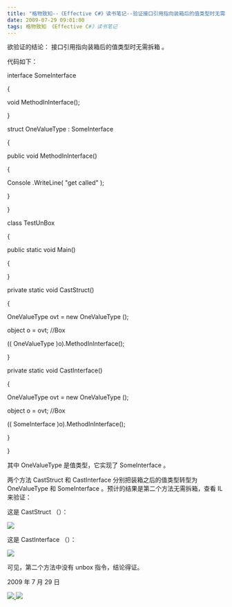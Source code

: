 ```yaml
---
title: "格物致知--《Effective C#》读书笔记--验证接口引用指向装箱后的值类型时无需拆箱"
date: 2009-07-29 09:01:00
tags: 格物致知 《Effective C#》读书笔记
---
```

欲验证的结论：  接口引用指向装箱后的值类型时无需拆箱  。



代码如下：



interface  SomeInterface

{

void  MethodInInterface();

}



struct  OneValueType  :  SomeInterface

{

public  void  MethodInInterface()

{

Console  .WriteLine(  "get called"  );

}

}



class  TestUnBox

{

public  static  void  Main()

{

}



private  static  void  CastStruct()

{

OneValueType  ovt =  new  OneValueType  ();

object  o = ovt;  //Box

((  OneValueType  )o).MethodInInterface();

}



private  static  void  CastInterface()

{

OneValueType  ovt =  new  OneValueType  ();

object  o = ovt;  //Box

((  SomeInterface  )o).MethodInInterface();

}

}



其中  OneValueType  是值类型，它实现了  SomeInterface  。



两个方法  CastStruct  和  CastInterface  分别把装箱之后的值类型转型为  OneValueType  和
SomeInterface  。预计的结果是第二个方法无需拆箱，查看  IL  来验证：



这是  CastStruct  （）：



![](https://p-blog.csdn.net/images/p_blog_csdn_net/cuipengfei1/EntryImages/20090729/2009-07-29_08-47-04.jpg)

这是  CastInterface  （）：



![](https://p-blog.csdn.net/images/p_blog_csdn_net/cuipengfei1/EntryImages/20090729/2009-07-29_08-47-18.jpg)

可见，第二个方法中没有  unbox  指令，结论得证。





2009  年  7  月  29  日





[ ![](https://profile.csdnimg.cn/5/2/5/3_cuipengfei1)
![](https://g.csdnimg.cn/static/user-reg-year/1x/11.png)
](https://blog.csdn.net/cuipengfei1)




